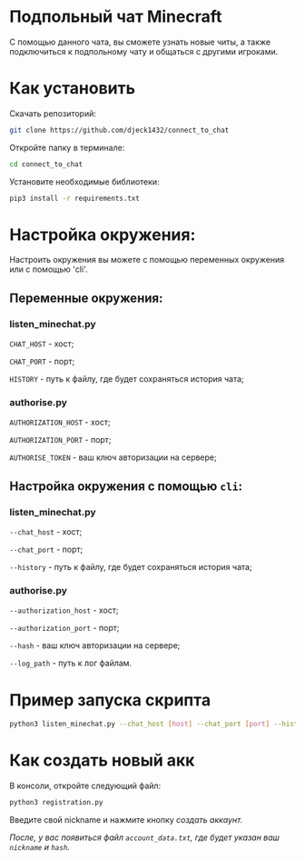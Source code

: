 # Подпольный чат Minecraft

С помощью данного чата, вы сможете узнать новые читы, а также подключиться к подпольному чату и общаться с другими игроками.

# Как установить

Скачать репозиторий:
```bash
git clone https://github.com/djeck1432/connect_to_chat
```
Откройте папку в терминале:
```bash
cd connect_to_chat
```
Установите необходимые библиотеки:
```bash
pip3 install -r requirements.txt
```

# Настройка окружения:
Настроить окружения вы можете с помощью переменных окружения или с помощью 'cli'.

## Переменные окружения:

### listen_minechat.py

`CHAT_HOST` - хост;

`CHAT_PORT` - порт;

`HISTORY` - путь к файлу, где будет сохраняться история чата;

### authorise.py

`AUTHORIZATION_HOST` - хост;

`AUTHORIZATION_PORT` - порт;

`AUTHORISE_TOKEN` - ваш ключ авторизации на сервере;

## Настройка окружения с помощью `cli`:

### listen_minechat.py

`--chat_host` - хост;

`--chat_port` - порт;

`--history` - путь к файлу, где будет сохраняться история чата;

### authorise.py

`--authorization_host` - хост;

`--authorization_port` - порт;

`--hash` - ваш ключ авторизации на сервере;

`--log_path` - путь к лог файлам.

# Пример запуска скрипта
```bash
python3 listen_minechat.py --chat_host [host] --chat_port [port] --history [path to file] --log_path [name].logs
``` 
 
# Как создать новый акк

В консоли, откройте следующий файл: 
```bash 
python3 registration.py
```
Введите свой nickname  и нажмите кнопку <i>создать аккаунт<i>.

После, у вас появиться файл `account_data.txt`, где будет указан ваш `nickname` и `hash`.




